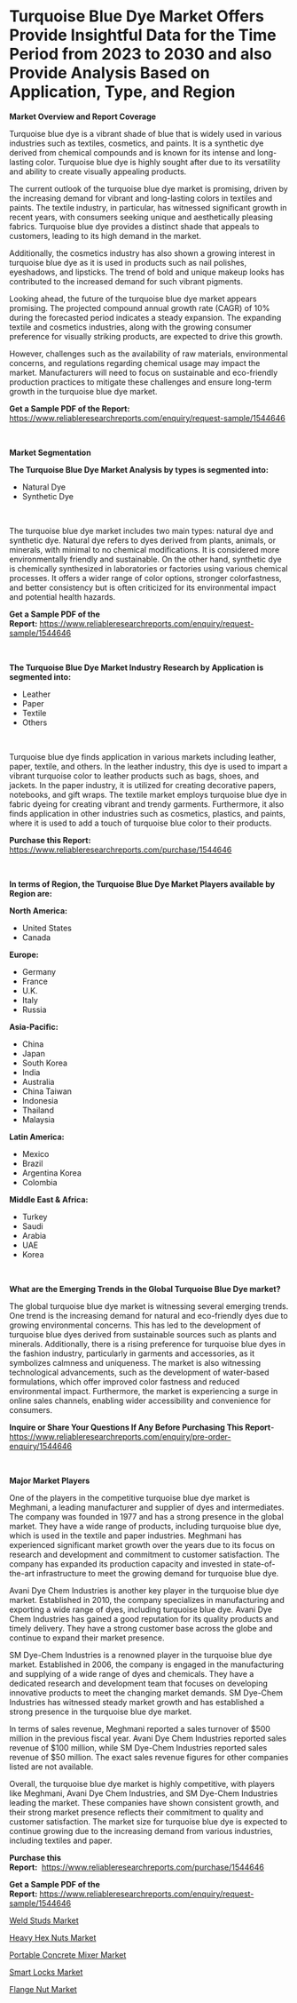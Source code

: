 <p><h1>Turquoise Blue Dye Market Offers Provide Insightful Data for the Time Period from 2023 to 2030 and also Provide Analysis Based on Application, Type, and Region</h1></p><p><strong>Market Overview and Report Coverage</strong></p>
<p><p>Turquoise blue dye is a vibrant shade of blue that is widely used in various industries such as textiles, cosmetics, and paints. It is a synthetic dye derived from chemical compounds and is known for its intense and long-lasting color. Turquoise blue dye is highly sought after due to its versatility and ability to create visually appealing products.</p><p>The current outlook of the turquoise blue dye market is promising, driven by the increasing demand for vibrant and long-lasting colors in textiles and paints. The textile industry, in particular, has witnessed significant growth in recent years, with consumers seeking unique and aesthetically pleasing fabrics. Turquoise blue dye provides a distinct shade that appeals to customers, leading to its high demand in the market.</p><p>Additionally, the cosmetics industry has also shown a growing interest in turquoise blue dye as it is used in products such as nail polishes, eyeshadows, and lipsticks. The trend of bold and unique makeup looks has contributed to the increased demand for such vibrant pigments.</p><p>Looking ahead, the future of the turquoise blue dye market appears promising. The projected compound annual growth rate (CAGR) of 10% during the forecasted period indicates a steady expansion. The expanding textile and cosmetics industries, along with the growing consumer preference for visually striking products, are expected to drive this growth.</p><p>However, challenges such as the availability of raw materials, environmental concerns, and regulations regarding chemical usage may impact the market. Manufacturers will need to focus on sustainable and eco-friendly production practices to mitigate these challenges and ensure long-term growth in the turquoise blue dye market.</p></p>
<p><strong>Get a Sample PDF of the Report:</strong> <a href="https://www.reliableresearchreports.com/enquiry/request-sample/1544646">https://www.reliableresearchreports.com/enquiry/request-sample/1544646</a></p>
<p>&nbsp;</p>
<p><strong>Market Segmentation</strong></p>
<p><strong>The Turquoise Blue Dye Market Analysis by types is segmented into:</strong></p>
<p><ul><li>Natural Dye</li><li>Synthetic Dye</li></ul></p>
<p>&nbsp;</p>
<p><p>The turquoise blue dye market includes two main types: natural dye and synthetic dye. Natural dye refers to dyes derived from plants, animals, or minerals, with minimal to no chemical modifications. It is considered more environmentally friendly and sustainable. On the other hand, synthetic dye is chemically synthesized in laboratories or factories using various chemical processes. It offers a wider range of color options, stronger colorfastness, and better consistency but is often criticized for its environmental impact and potential health hazards.</p></p>
<p><strong>Get a Sample PDF of the Report:</strong>&nbsp;<a href="https://www.reliableresearchreports.com/enquiry/request-sample/1544646">https://www.reliableresearchreports.com/enquiry/request-sample/1544646</a></p>
<p>&nbsp;</p>
<p><strong>The Turquoise Blue Dye Market Industry Research by Application is segmented into:</strong></p>
<p><ul><li>Leather</li><li>Paper</li><li>Textile</li><li>Others</li></ul></p>
<p>&nbsp;</p>
<p><p>Turquoise blue dye finds application in various markets including leather, paper, textile, and others. In the leather industry, this dye is used to impart a vibrant turquoise color to leather products such as bags, shoes, and jackets. In the paper industry, it is utilized for creating decorative papers, notebooks, and gift wraps. The textile market employs turquoise blue dye in fabric dyeing for creating vibrant and trendy garments. Furthermore, it also finds application in other industries such as cosmetics, plastics, and paints, where it is used to add a touch of turquoise blue color to their products.</p></p>
<p><strong>Purchase this Report:</strong>&nbsp; <a href="https://www.reliableresearchreports.com/purchase/1544646">https://www.reliableresearchreports.com/purchase/1544646</a></p>
<p>&nbsp;</p>
<p><strong>In terms of Region, the Turquoise Blue Dye Market Players available by Region are:</strong></p>
<p>
    <p> <strong> North America: </strong>
        <ul>
            <li>United States</li>
            <li>Canada</li>
        </ul>
        </p> 
    <p> <strong> Europe: </strong>
        <ul>
            <li>Germany</li>
            <li>France</li>
            <li>U.K.</li>
            <li>Italy</li>
            <li>Russia</li>
        </ul>
        </p> 
    <p> <strong> Asia-Pacific: </strong>
        <ul>
            <li>China</li>
            <li>Japan</li>
            <li>South Korea</li>
            <li>India</li>
            <li>Australia</li>
            <li>China Taiwan</li>
            <li>Indonesia</li>
            <li>Thailand</li>
            <li>Malaysia</li>
        </ul>
        </p> 
    <p> <strong> Latin America: </strong>
        <ul>
            <li>Mexico</li>
            <li>Brazil</li>
            <li>Argentina Korea</li>
            <li>Colombia</li>
        </ul>
        </p> 
    <p> <strong> Middle East & Africa: </strong>
        <ul>
            <li>Turkey</li>
            <li>Saudi</li>
            <li>Arabia</li>
            <li>UAE</li>
            <li>Korea</li>
        </ul>
    </p>
    </p>
<p>&nbsp;</p>
<p><strong>What are the Emerging Trends in the Global Turquoise Blue Dye market?</strong></p>
<p><p>The global turquoise blue dye market is witnessing several emerging trends. One trend is the increasing demand for natural and eco-friendly dyes due to growing environmental concerns. This has led to the development of turquoise blue dyes derived from sustainable sources such as plants and minerals. Additionally, there is a rising preference for turquoise blue dyes in the fashion industry, particularly in garments and accessories, as it symbolizes calmness and uniqueness. The market is also witnessing technological advancements, such as the development of water-based formulations, which offer improved color fastness and reduced environmental impact. Furthermore, the market is experiencing a surge in online sales channels, enabling wider accessibility and convenience for consumers.</p></p>
<p><strong>Inquire or Share Your Questions If Any Before Purchasing This Report</strong>- <a href="https://www.reliableresearchreports.com/enquiry/pre-order-enquiry/1544646">https://www.reliableresearchreports.com/enquiry/pre-order-enquiry/1544646</a></p>
<p>&nbsp;</p>
<p><strong>Major Market Players</strong></p>
<p><p>One of the players in the competitive turquoise blue dye market is Meghmani, a leading manufacturer and supplier of dyes and intermediates. The company was founded in 1977 and has a strong presence in the global market. They have a wide range of products, including turquoise blue dye, which is used in the textile and paper industries. Meghmani has experienced significant market growth over the years due to its focus on research and development and commitment to customer satisfaction. The company has expanded its production capacity and invested in state-of-the-art infrastructure to meet the growing demand for turquoise blue dye.</p><p>Avani Dye Chem Industries is another key player in the turquoise blue dye market. Established in 2010, the company specializes in manufacturing and exporting a wide range of dyes, including turquoise blue dye. Avani Dye Chem Industries has gained a good reputation for its quality products and timely delivery. They have a strong customer base across the globe and continue to expand their market presence.</p><p>SM Dye-Chem Industries is a renowned player in the turquoise blue dye market. Established in 2006, the company is engaged in the manufacturing and supplying of a wide range of dyes and chemicals. They have a dedicated research and development team that focuses on developing innovative products to meet the changing market demands. SM Dye-Chem Industries has witnessed steady market growth and has established a strong presence in the turquoise blue dye market.</p><p>In terms of sales revenue, Meghmani reported a sales turnover of $500 million in the previous fiscal year. Avani Dye Chem Industries reported sales revenue of $100 million, while SM Dye-Chem Industries reported sales revenue of $50 million. The exact sales revenue figures for other companies listed are not available.</p><p>Overall, the turquoise blue dye market is highly competitive, with players like Meghmani, Avani Dye Chem Industries, and SM Dye-Chem Industries leading the market. These companies have shown consistent growth, and their strong market presence reflects their commitment to quality and customer satisfaction. The market size for turquoise blue dye is expected to continue growing due to the increasing demand from various industries, including textiles and paper.</p></p>
<p><strong>Purchase this Report:</strong>&nbsp;&nbsp;<a href="https://www.reliableresearchreports.com/purchase/1544646">https://www.reliableresearchreports.com/purchase/1544646</a></p>
<p></p>
<p><strong>Get a Sample PDF of the Report:</strong>&nbsp;<a href="https://www.reliableresearchreports.com/enquiry/request-sample/1544646">https://www.reliableresearchreports.com/enquiry/request-sample/1544646</a></p>
<p><p><a href="https://medium.com/@majorwalker1947/weld-studs-market-size-and-market-trends-complete-industry-overview-2023-to-2030-ef2c68aacc0b">Weld Studs Market</a></p><p><a href="https://medium.com/@aureliarice2023/heavy-hex-nuts-market-trends-forecast-and-competitive-analysis-to-2030-12a9025ccf20">Heavy Hex Nuts Market</a></p><p><a href="https://medium.com/@marvinwalsh2023/portable-concrete-mixer-market-size-reveals-the-best-marketing-channels-in-global-industry-4b983ef51722">Portable Concrete Mixer Market</a></p><p><a href="https://medium.com/@oletawunsch/smart-locks-market-size-reveals-the-best-marketing-channels-in-global-industry-898fdb165317">Smart Locks Market</a></p><p><a href="https://medium.com/@claudekunze/flange-nut-market-analysis-and-sze-forecasted-for-period-from-2023-to-2030-6805c1a61a83">Flange Nut Market</a></p></p>